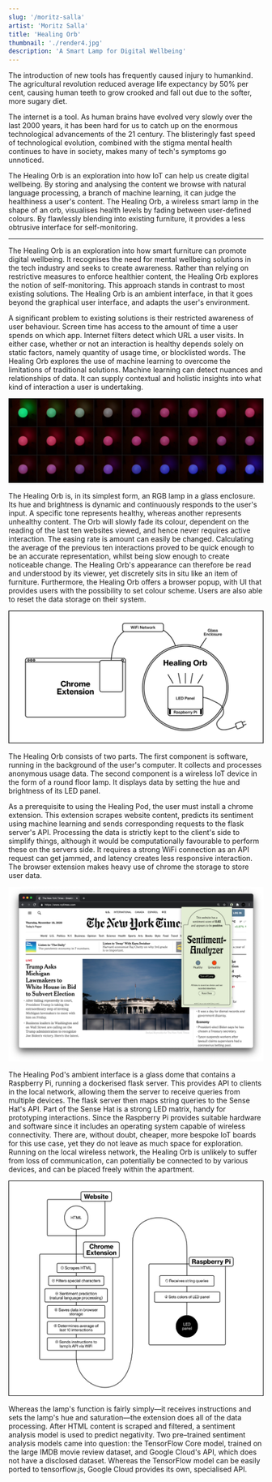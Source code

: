 ```yaml
---
slug: '/moritz-salla'
artist: 'Moritz Salla'
title: 'Healing Orb'
thumbnail: './render4.jpg'
description: 'A Smart Lamp for Digital Wellbeing'
---
```


The introduction of new tools has frequently caused injury to humankind. The agricultural revolution reduced average life expectancy by 50% per cent, causing human teeth to grow crooked and fall out due to the softer, more sugary diet.

The internet is a tool. As human brains have evolved very slowly over the last 2000 years, it has been hard for us to catch up on the enormous technological advancements of the 21 century. The blisteringly fast speed of technological evolution, combined with the stigma mental health continues to have in society, makes many of tech's symptoms go unnoticed.

The Healing Orb is an exploration into how IoT can help us create digital wellbeing. By storing and analysing the content we browse with natural language processing, a branch of machine learning, it can judge the healthiness a user's content. The Healing Orb, a wireless smart lamp in the shape of an orb, visualises health levels by fading between user-defined colours. By flawlessly blending into existing furniture, it provides a less obtrusive interface for self-monitoring.

<hr />

The Healing Orb is an exploration into how smart furniture can promote digital wellbeing. It recognises the need for mental wellbeing solutions in the tech industry and seeks to create awareness. Rather than relying on restrictive measures to enforce healthier content, the Healing Orb explores the notion of self-monitoring. This approach stands in contrast to most existing solutions. The Healing Orb is an ambient interface, in that it goes beyond the graphical user interface, and adapts the user's environment.

A significant problem to existing solutions is their restricted awareness of user behaviour. Screen time has access to the amount of time a user spends on which app. Internet filters detect which URL a user visits. In either case, whether or not an interaction is healthy depends solely on static factors, namely quantity of usage time, or blocklisted words. The Healing Orb explores the use of machine learning to overcome the limitations of traditional solutions. Machine learning can detect nuances and relationships of data. It can supply contextual and holistic insights into what kind of interaction a user is undertaking.

![The Healing Pod fades between two controllable color values to communicate healthiness](./img1.png)

The Healing Orb is, in its simplest form, an RGB lamp in a glass enclosure. Its hue and brightness is dynamic and continuously responds to the user's input. A specific tone represents healthy, whereas another represents unhealthy content. The Orb will slowly fade its colour, dependent on the reading of the last ten websites viewed, and hence never requires active interaction. The easing rate is amount can easily be changed. Calculating the average of the previous ten interactions proved to be quick enough to be an accurate representation, whilst being slow enough to create noticeable change. The Healing Orb's appearance can therefore be read and understood by its viewer, yet discretely sits in situ like an item of furniture. Furthermore, the Healing Orb offers a browser popup, with UI that provides users with the possibility to set colour scheme. Users are also able to reset the data storage on their system.

![Technical setup](illu1.png)

The Healing Orb consists of two parts. The first component is software, running in the background of the user's computer. It collects and processes anonymous usage data. The second component is a wireless IoT device in the form of a round floor lamp. It displays data by setting the hue and brightness of its LED panel.

As a prerequisite to using the Healing Pod, the user must install a chrome extension. This extension scrapes website content, predicts its sentiment using machine learning and sends corresponding requests to the flask server's API. Processing the data is strictly kept to the client's side to simplify things, although it would be computationally favourable to perform these on the servers side. It requires a strong WiFi connection as an API request can get jammed, and latency creates less responsive interaction. The browser extension makes heavy use of chrome the storage to store user data.

![The Healing Pod's user interface](./screen2.png)

The Healing Pod's ambient interface is a glass dome that contains a Raspberry Pi, running a dockerised flask server. This provides API to clients in the local network, allowing them the server to receive queries from multiple devices. The flask server then maps string queries to the Sense Hat's API. Part of the Sense Hat is a strong LED matrix, handy for prototyping interactions. Since the Raspberry Pi provides suitable hardware and software since it includes an operating system capable of wireless connectivity. There are, without doubt, cheaper, more bespoke IoT boards for this use case, yet they do not leave as much space for exploration. Running on the local wireless network, the Healing Orb is unlikely to suffer from loss of communication, can potentially be connected to by various devices, and can be placed freely within the apartment.

![Data flow](illu2.png)

Whereas the lamp's function is fairly simply—it receives instructions and sets the lamp's hue and saturation—the extension does all of the data processing. After HTML content is scraped and filtered, a sentiment analysis model is used to predict negativity. Two pre–trained sentiment analysis models came into question: the TensorFlow Core model, trained on the large IMDB movie review dataset, and Google Cloud's API, which does not have a disclosed dataset. Whereas the TensorFlow model can be easily ported to tensorflow.js, Google Cloud provides its own, specialised API.
